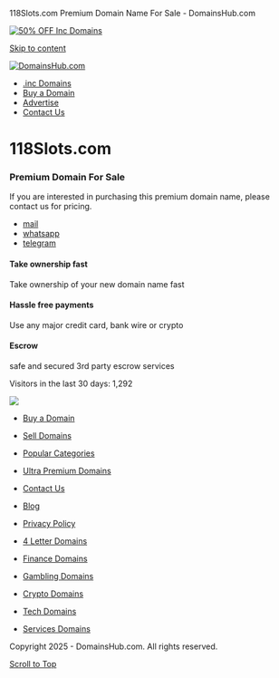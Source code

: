 118Slots.com Premium Domain Name For Sale - DomainsHub.com








































































 

[![50% OFF Inc Domains](https://domainshub.com/wp-content/uploads/2024/05/50-OFF-Inc-Domains.png)](https://www.my.inc/?utm_source=domainshub&utm_medium=partner&utm_campaign=prospecting)

[Skip to content](#content)


[![DomainsHub.com](https://domainshub.com/wp-content/uploads/2025/03/DomainsHub-Logo.png)](https://domainshub.com/)



* [.inc Domains](https://www.my.inc/?utm_source=domainshub&utm_medium=partner&utm_campaign=prospecting)
* [Buy a Domain](https://domainshub.com/buy-a-domain/)
* [Advertise](https://domainshub.com/advertise/)
* [Contact Us](https://domainshub.com/contact-us/)

118Slots.com
============

### **Premium Domain For Sale**

If you are interested in purchasing this premium domain name, please contact us for pricing.

* [mail](/cdn-cgi/l/email-protection#254c4b434a65414a48444c4b564d50470b464a48)
* [whatsapp](https://wa.me/972549259276?text=)
* [telegram](https://telegram.me/davidsustiel)

#### **Take ownership fast**

Take ownership of your new domain name fast

#### **Hassle free payments**

Use any major credit card, bank wire or crypto

#### **Escrow**

safe and secured 3rd party escrow services

Visitors in the last 30 days: 1,292



[![](https://domainshub.com/wp-content/uploads/2025/04/120x600-.inc-banner.png)](https://www.my.inc/?utm_source=domainshub&utm_medium=partner&utm_campaign=prospecting)



* [Buy a Domain](https://domainshub.com/buy-a-domain/)
* [Sell Domains](https://domainshub.com/sell-domains/)
* [Popular Categories](https://domainshub.com/popular-domain-categories/)
* [Ultra Premium Domains](https://ultrapremiumdomains.com/)

* [Contact Us](https://domainshub.com/contact-us/)
* [Blog](https://domainshub.com/blog)
* [Privacy Policy](https://domainshub.com/privacy-policy/)

* [4 Letter Domains](https://domainshub.com/4-letter-domains/)
* [Finance Domains](https://domainshub.com/finance-domains/)
* [Gambling Domains](https://domainshub.com/gambling-domains/)

* [Crypto Domains](https://domainshub.com/crypto-domains/)
* [Tech Domains](https://domainshub.com/tech-domains/)
* [Services Domains](https://domainshub.com/services-domains/)

Copyright 2025 - DomainsHub.com. All rights reserved.

[Scroll to Top](# "Scroll to Top")
